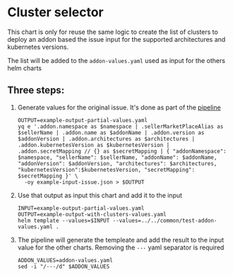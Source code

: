 # Cluster selector

This chart is only for reuse the same logic to create the list of clusters to deploy an addon based the issue input for
the supported architectures and kubernetes versions.

The list will be added to the `addon-values.yaml` used as input for the others helm charts

## Three steps:

1. Generate values for the original issue. It's done as part of
   the [pipeline](../../.github/workflows/D1-on-addon-success.yaml)

    ```shell
    OUTPUT=example-output-partial-values.yaml
    yq e '.addon.namespace as $namespace | .sellerMarketPlaceAlias as $sellerName | .addon.name as $addonName | .addon.version as $addonVersion | .addon.architectures as $architectures | .addon.kubernetesVersion as $kubernetesVersion | .addon.secretMapping // {} as $secretMapping | { "addonNamespace": $namespace, "sellerName": $sellerName, "addonName": $addonName, "addonVersion": $addonVersion, "architectures": $architectures, "kubernetesVersion":$kubernetesVersion, "secretMapping": $secretMapping }' \
      -oy example-input-issue.json > $OUTPUT
    ```
2. Use that output as input this chart and add it to the input
    ```shell
   INPUT=example-output-partial-values.yaml
   OUTPUT=example-output-with-clusters-values.yaml
   helm template --values=$INPUT --values=../../common/test-addon-values.yaml .
   ```

3. The pipeline will generate the templeate and add the result to the input value for the other charts. 
   Removing the `---` yaml separator is required
   ```shell
   ADDON_VALUES=addon-values.yaml
   sed -i "/---/d" $ADDON_VALUES  
   ```
